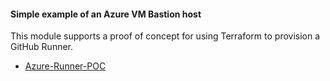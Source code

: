 #### Simple example of an Azure VM Bastion host 

This module supports a proof of concept for using Terraform to provision a GitHub Runner.
* [Azure-Runner-POC](https://github.com/franknaw/azure-runner-poc) 